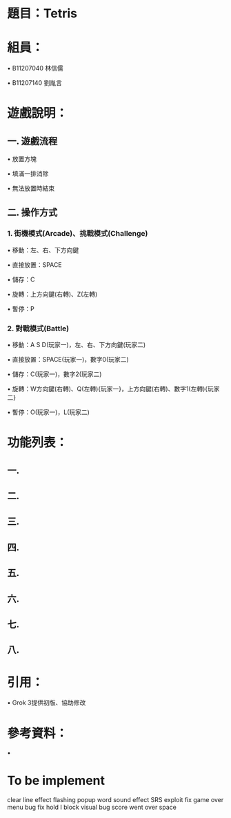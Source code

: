 # 題目：Tetris

# 組員：
• B11207040 林信儒

• B11207140 劉胤言
# 遊戲說明：
 ## 一. 遊戲流程
 
  • 放置方塊

  • 填滿一排消除
  
  • 無法放置時結束
  
 ## 二. 操作方式
 
  ### 1. 街機模式(Arcade)、挑戰模式(Challenge)

   • 移動：左、右、下方向鍵

   • 直接放置：SPACE
   
   • 儲存：C
   
   • 旋轉：上方向鍵(右轉)、Z(左轉)
   
   • 暫停：P
   
  ### 2. 對戰模式(Battle)

   • 移動：A S D(玩家一)，左、右、下方向鍵(玩家二)

   • 直接放置：SPACE(玩家一)，數字0(玩家二)
   
   • 儲存：C(玩家一)，數字2(玩家二)
   
   • 旋轉：W方向鍵(右轉)、Q(左轉){玩家一}，上方向鍵(右轉)、數字1(左轉){玩家二}
   
   • 暫停：O(玩家一)，L(玩家二)
   
# 功能列表：

## 一. 

## 二. 

## 三. 

## 四. 

## 五. 

## 六. 

## 七. 

## 八. 

# 引用：
• Grok 3提供初版、協助修改

# 參考資料：
• 
# To be implement
clear line effect
    flashing
    popup word 
sound effect
SRS exploit fix
game over menu
bug fix
    hold I block visual bug
    score went over space
